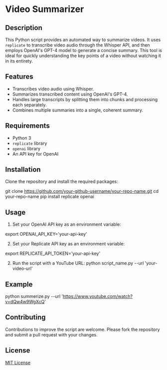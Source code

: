 # Video Summarizer

## Description
This Python script provides an automated way to summarize videos. It uses `replicate` to transcribe video audio through the Whisper API, and then employs OpenAI's GPT-4 model to generate a concise summary. This tool is ideal for quickly understanding the key points of a video without watching it in its entirety.

## Features
- Transcribes video audio using Whisper.
- Summarizes transcribed content using OpenAI's GPT-4.
- Handles large transcripts by splitting them into chunks and processing each separately.
- Combines multiple summaries into a single, coherent summary.

## Requirements
- Python 3
- `replicate` library
- `openai` library
- An API key for OpenAI

## Installation
Clone the repository and install the required packages:

git clone https://github.com/your-github-username/your-repo-name.git
cd your-repo-name
pip install replicate openai

## Usage
1. Set your OpenAI API key as an environment variable:

export OPENAI_API_KEY='your-api-key'

2. Set your Replicate API key as an environment variable:

export REPLICATE_API_TOKEN='your-api-key'

2. Run the script with a YouTube URL:
python script_name.py --url 'your-video-url'

## Example
python summerize.py --url 'https://www.youtube.com/watch?v=dQw4w9WgXcQ'

## Contributing
Contributions to improve the script are welcome. Please fork the repository and submit a pull request with your changes.

## License
[MIT License](LICENSE)


